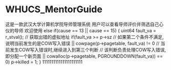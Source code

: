 # WHUCS_MentorGuide
这是一款武汉大学计算机学院导师管理系统
用户可以查看导师评价并筛选自己心仪的导师
欢迎使用
else if(cause == 13 || cause == 15) {
uint64 fault_va = r_stval();  // 获取出错的虚拟地址
if(fault_va >= p->sz
// 如果第二个条件不满足,说明当前发生的是COW写入错误
|| cowpage(p->pagetable, fault_va) != 0
// 当前发生COW写入错误时,继续进入到第三个判断
// 该判断负责处理COW写入错误,即分配一个新页面
|| cowalloc(p->pagetable, PGROUNDDOWN(fault_va)) == 0)
p->killed = 1;
}
1111111111111111111111